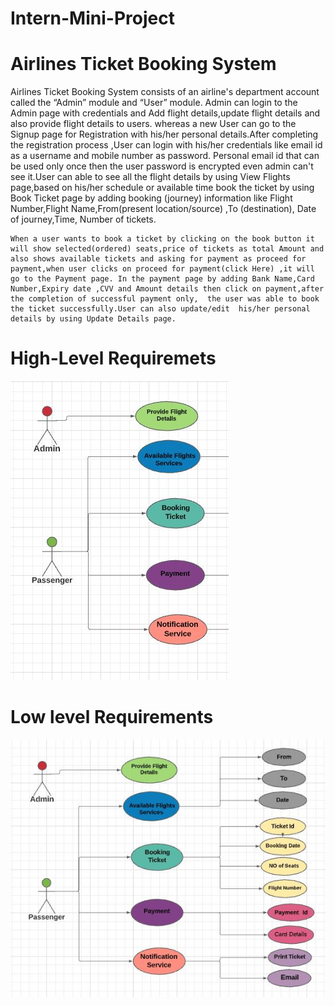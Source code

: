 # Intern-Mini-Project

# Airlines Ticket Booking System

 Airlines Ticket Booking System consists of an airline's department account called the “Admin” module and “User” module. Admin can login to the Admin page with credentials and Add flight details,update flight details and also provide flight details to users. whereas a new User can  go to the Signup page for Registration with his/her personal details.After completing the registration process ,User can login with his/her credentials like email id as a username  and mobile number as password. Personal email id that can be used only once then the user password is encrypted even admin can't see it.User can able to see all the flight details by using View Flights page,based on his/her schedule or available time  book the ticket by using Book Ticket page by adding booking (journey) information like Flight Number,Flight Name,From(present location/source) ,To (destination), Date of journey,Time, Number of tickets. 
   
    When a user wants to book a ticket by clicking on the book button it will show selected(ordered) seats,price of tickets as total Amount and also shows available tickets and asking for payment as proceed for payment,when user clicks on proceed for payment(click Here) ,it will go to the Payment page. In the payment page by adding Bank Name,Card Number,Expiry date ,CVV and Amount details then click on payment,after the completion of successful payment only,  the user was able to book the ticket successfully.User can also update/edit  his/her personal details by using Update Details page.

# High-Level Requiremets

  ![high level](https://github.com/RajashekerEajjagiri/Intern-Mini-Project/blob/cd1382891dbdbacb640388cd99c28b33e10e5ba3/src/main/resources/HLRU.JPG)
  
  # Low level Requirements
  ![Low level](https://github.com/RajashekerEajjagiri/Intern-Mini-Project/blob/cd1382891dbdbacb640388cd99c28b33e10e5ba3/src/main/resources/LLRU.JPG)

